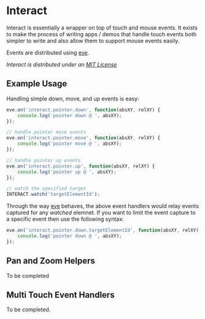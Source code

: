# Interact

Interact is essentially a wrapper on top of touch and mouse events.  It exists to make the process of writing apps / demos that handle touch events both simpler to write and also allow them to support mouse events easily.

Events are distributed using [eve](https://github.com/DmitryBaranovskiy/eve).

_Interact is distributed under an [MIT License](http://www.opensource.org/licenses/mit-license.php)_

## Example Usage

Handling simple down, move, and up events is easy:

```js
eve.on('interact.pointer.down', function(absXY, relXY) {
	console.log('pointer down @ ', absXY);
});

// handle pointer move events
eve.on('interact.pointer.move', function(absXY, relXY) {
	console.log('pointer move @ ', absXY);
});

// handle pointer up events
eve.on('interact.pointer.up', function(absXY, relXY) {
	console.log('pointer up @ ', absXY);
});

// watch the specified target
INTERACT.watch('targetElementId');
```

Through the way [eve](https://github.com/DmitryBaranovskiy/eve) behaves, the above event handlers would relay events captured for any _watched_ elemnet.  If you want to limit the event capture to a specific event then use the following syntax:

```js
eve.on('interact.pointer.down.targetElementId', function(absXY, relXY) {
	console.log('pointer down @ ', absXY);
});
```

## Pan and Zoom Helpers

To be completed

## Multi Touch Event Handlers

To be completed.